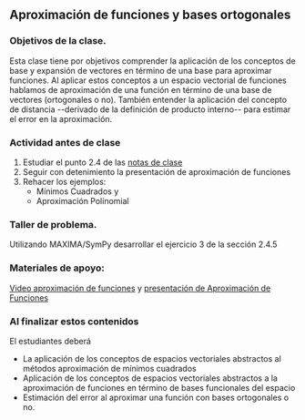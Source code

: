 ## Aproximación de funciones y bases ortogonales
### Objetivos de la clase.
Esta clase tiene por objetivos comprender la aplicación de los conceptos de base y expansión de vectores en término de una base para aproximar funciones. Al aplicar estos conceptos a un espacio vectorial de funciones hablamos de aproximación de una función en término de una base de vectores (ortogonales o no). También entender la aplicación del concepto de distancia --derivado de la definición de producto interno-- para estimar el error en la aproximación.

### Actividad antes de clase
   1. Estudiar el punto 2.4 de las [notas de clase](https://github.com/nunezluis/MisCursos/blob/main/MisMateriales/LibrosCapitulos/VolumenUNOshort.pdf)
   2. Seguir con detenimiento la presentación de aproximación de funciones
   3. Rehacer los ejemplos:
      + Mínimos Cuadrados y
      + Aproximación Polinomial

### Taller de problema.
Utilizando MAXIMA/SymPy desarrollar el ejercicio 3 de la sección 2.4.5

### Materiales de apoyo:
[Video aproximación de funciones](https://youtu.be/3f6HkYM3sQM) y [presentación de Aproximación de Funciones](https://github.com/nunezluis/MisCursos/blob/main/MisMateriales/Presentaciones/2_4AproximacionFunciones.pdf)

### Al finalizar estos contenidos
El estudiantes deberá
   + La aplicación de los conceptos de espacios vectoriales abstractos al métodos aproximación de mínimos cuadrados
   + Aplicación de los conceptos de espacios vectoriales abstractos a la aproximación de funciones en término de bases funcionales del espacio
   + Estimación del error al aproximar una función con bases ortogonales o no.
